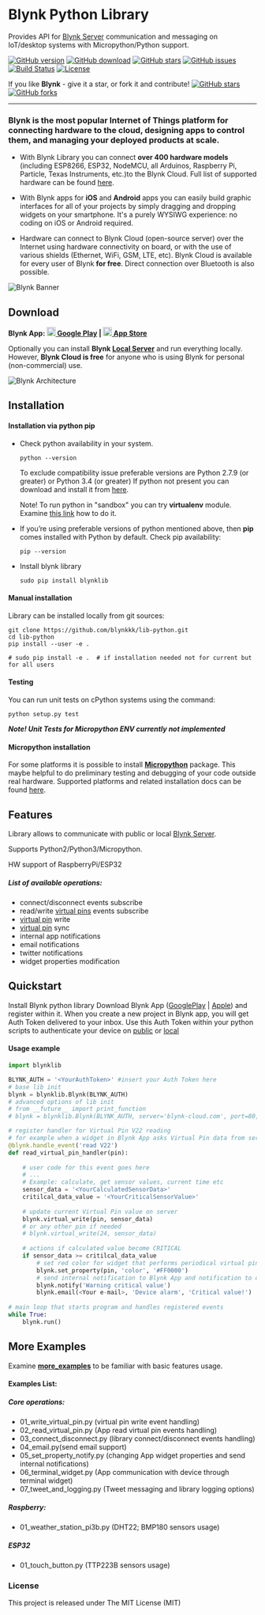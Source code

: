 # Blynk Python Library
Provides API for [Blynk Server][blynk-server] communication and messaging on IoT/desktop systems with Micropython/Python support. 

[![GitHub version](https://img.shields.io/github/release/blynkkk/lib-python.svg)][lib-release]
[![GitHub download](https://img.shields.io/github/downloads/blynkkk/lib-python/total.svg)][lib-release]
[![GitHub stars](https://img.shields.io/github/stars/blynkkk/lib-python.svg)][lib-stars]
[![GitHub issues](https://img.shields.io/github/issues/blynkkk/lib-python.svg)][lib-issues]
[![Build Status](https://img.shields.io/travis/blynkkk/lib-python.svg)][lib-travis]
[![License](https://img.shields.io/badge/license-MIT-blue.svg)][lib-licence]

If you like **Blynk** - give it a star, or fork it and contribute! 
[![GitHub stars](https://img.shields.io/github/stars/blynkkk/lib-python.svg?style=social&label=Star)][lib-stars] 
[![GitHub forks](https://img.shields.io/github/forks/blynkkk/lib-python.svg?style=social&label=Fork)][lib-network]
__________

### Blynk is **the most popular Internet of Things platform** for connecting hardware to the cloud, designing apps to control them, and managing your deployed products at scale. 

- With Blynk Library you can connect **over 400 hardware models** (including ESP8266, ESP32, NodeMCU, all Arduinos, Raspberry Pi, Particle, Texas Instruments, etc.)to the Blynk Cloud.
Full list of supported hardware can be found [here][blynk-hw].

- With Blynk apps for **iOS** and **Android** apps you can easily build graphic interfaces for all of your projects by simply dragging and dropping widgets on your smartphone. It's a purely WYSIWG experience: no coding on iOS or Android required. 

- Hardware can connect to Blynk Cloud (open-source server) over the Internet using hardware connectivity on board, or with the use of various shields (Ethernet, WiFi, GSM, LTE, etc). Blynk Cloud is available for every user of Blynk **for free**. Direct connection over Bluetooth is also possible. 

![Blynk Banner][blynk-banner]

## Download

**Blynk App: 
[<img src="https://cdn.rawgit.com/simple-icons/simple-icons/develop/icons/googleplay.svg" width="18" height="18" /> Google Play][blynk-app-android] | 
[<img src="https://cdn.rawgit.com/simple-icons/simple-icons/develop/icons/apple.svg" width="18" height="18" /> App Store][blynk-app-ios]**

Optionally you can install **Blynk [Local Server][blynk-server]** and run everything locally. However, **Blynk Cloud is free** for anyone who is using Blynk for personal (non-commercial) use.

![Blynk Architecture][blynk-architecture]

## Installation 

#### Installation via python pip
 - Check python availability in your system. 
   ```commandline
   python --version
   ``` 
   To exclude compatibility issue preferable versions are Python 2.7.9 (or greater) or Python 3.4 (or greater)
   If python not present you can download and install it from [here][python-org]. 
   
   Note! To run python in "sandbox" you can try **virtualenv** module. Examine [this link][virtual-env] how to do it.
      
 - If you’re using preferable versions of python mentioned above, then **pip** comes installed with Python by default. 
   Check pip availability:
   ```commandline
   pip --version
   ```    
 - Install blynk library
   ```commandline
   sudo pip install blynklib
   ``` 

#### Manual installation
Library can be installed locally from git sources: 
   
```commandline 
git clone https://github.com/blynkkk/lib-python.git
cd lib-python
pip install --user -e .

# sudo pip install -e .  # if installation needed not for current but for all users
``` 

#### Testing
You can run unit tests on cPython systems using the command:

    python setup.py test

***Note! Unit Tests for Micropython ENV currently not implemented***

#### Micropython installation
For some platforms it is possible to install **[Micropython][micropython-org]** package.
This maybe helpful to do preliminary testing and debugging of your code outside real hardware. Supported platforms 
and related installation docs can be found [here][micropython-pkg].


## Features
Library allows to communicate with public or local [Blynk Server][blynk-server].
 
Supports Python2/Python3/Micropython.

HW support of RaspberryPi/ESP32

##### List of available operations:
 - connect/disconnect events subscribe
 - read/write [virtual pins][blynk-vpins] events subscribe
 - [virtual pin][blynk-vpins] write
 - [virtual pin][blynk-vpins] sync
 - internal app notifications
 - email notifications
 - twitter notifications
 - widget properties modification
 

## Quickstart 
Install Blynk python  library
Download Blynk App ([GooglePlay][blynk-app-android] | [Apple][blynk-app-ios]) and register within it. 
When you create a new project in Blynk app, you will get Auth Token delivered to your inbox. Use this Auth Token within your python scripts to authenticate your device on
[public][blynk-server-public] or [local][blynk-server]

#### Usage example
```py
import blynklib

BLYNK_AUTH = '<YourAuthToken>' #insert your Auth Token here
# base lib init
blynk = blynklib.Blynk(BLYNK_AUTH) 
# advanced options of lib init
# from __future__ import print_function
# blynk = blynklib.Blynk(BLYNK_AUTH, server='blynk-cloud.com', port=80, heartbeat=10, rcv_buffer=1024, log=print)

# register handler for Virtual Pin V22 reading
# for example when a widget in Blynk App asks Virtual Pin data from server within given interval    
@blynk.handle_event('read V22')
def read_virtual_pin_handler(pin):
    
    # user code for this event goes here
    # ...
    # Example: calculate, get sensor values, current time etc
    sensor_data = '<YourCalculatedSensorData>'
    critilcal_data_value = '<YourCriticalSensorValue>'
        
    # update current Virtual Pin value on server 
    blynk.virtual_write(pin, sensor_data)
    # or any other pin if needed
    # blynk.virtual_write(24, sensor_data)
        
    # actions if calculated value become CRITICAL
    if sensor_data >= critilcal_data_value
        # set red color for widget that performs periodical virtual pin read operations
        blynk.set_property(pin, 'color', '#FF0000')
        # send internal notification to Blynk App and notification to defined e-mail 
        blynk.notify('Warning critical value')
        blynk.email(<Your e-mail>, 'Device alarm', 'Critical value!')
        
# main loop that starts program and handles registered events
while True:
    blynk.run()
```
## More Examples

Examine **[more_examples][blynk-py-examples]** to be familiar with basic features usage.

#### Examples List:

##### Core operations:
- 01_write_virtual_pin.py (virtual pin write event handling)
- 02_read_virtual_pin.py  (App read virtual pin events handling)
- 03_connect_disconnect.py (library connect/disconnect events handling)
- 04_email.py(send email support)               
- 05_set_property_notify.py (changing App widget properties and send internal notifications)
- 06_terminal_widget.py (App communication with device through terminal widget)
- 07_tweet_and_logging.py (Tweet messaging and library logging options)

##### Raspberry:
- 01_weather_station_pi3b.py (DHT22; BMP180 sensors usage)

##### ESP32
- 01_touch_button.py (TTP223B sensors usage)



### License
This project is released under The MIT License (MIT)


  [lib-release]: https://github.com/blynkkk/lib-python/releases/latest
  [lib-licence]: https://github.com/blynkkk/lib-python/blob/master/LICENSE
  [lib-travis]: https://travis-ci.org/blynkkk/lib-python
  [lib-issues]: https://github.com/blynkkk/lib-python/issues
  [lib-stars]: https://github.com/blynkkk/lib-python/stargazers
  [lib-network]: https://github.com/blynkkk/lib-python/network
  [blynk-io]: https://github.com/blynkkk/blynkkk.github.io
  [blynk-hw]: https://github.com/blynkkk/blynkkk.github.io/blob/master/SupportedHardware.md
  [blynk-architecture]: https://github.com/blynkkk/blynkkk.github.io/blob/master/images/architecture.png
  [blynk-banner]: https://github.com/blynkkk/blynkkk.github.io/blob/master/images/GithubBanner.jpg
  [blynk-server]: https://github.com/blynkkk/blynk-server
  [blynk-server-public]: http://blynk-cloud.com
  [blynk-docs]: https://docs.blynk.cc/
  [blynk-py-examples]: https://github.com/blynkkk/lib-python/blob/master/examples
  [blynk-app-android]: https://play.google.com/store/apps/details?id=cc.blynk
  [blynk-app-ios]: https://itunes.apple.com/us/app/blynk-control-arduino-raspberry/id808760481?ls=1&mt=8
  [blynk-vpins]: http://help.blynk.cc/getting-started-library-auth-token-code-examples/blynk-basics/what-is-virtual-pins
  [python-org]: https://www.python.org/downloads/
  [micropython-org]: https://micropython.org/ 
  [micropython-pkg]: https://github.com/micropython/micropython/wiki/Getting-Started
  [virtual-env]: https://virtualenv.pypa.io/en/latest/installation/

